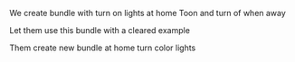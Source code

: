 



We create bundle with turn on lights at home Toon and turn of when away

Let them use this bundle with a cleared example

Them create new bundle at home turn color lights


